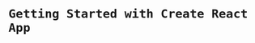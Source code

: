 # `Getting Started with Create React App`

<!-- #  `Urban Rider` I am Using This Projects Firebase React -->
